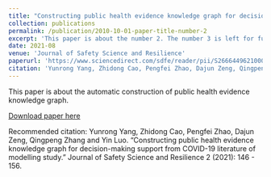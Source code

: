 ```yaml
---
title: "Constructing public health evidence knowledge graph for decision-making support from COVID-19 literature of modelling study"
collection: publications
permalink: /publication/2010-10-01-paper-title-number-2
excerpt: 'This paper is about the number 2. The number 3 is left for future work.'
date: 2021-08
venue: 'Journal of Safety Science and Resilience'
paperurl: 'https://www.sciencedirect.com/sdfe/reader/pii/S266644962100030X/pdf'
citation: 'Yunrong Yang, Zhidong Cao, Pengfei Zhao, Dajun Zeng, Qingpeng Zhang and Yin Luo. “Constructing public health evidence knowledge graph for decision-making support from COVID-19 literature of modelling study.” Journal of Safety Science and Resilience 2 (2021): 146 - 156.'
---
```

This paper is about the automatic construction of public health evidence knowledge graph.

[Download paper here](https://doi.org/10.1016/j.jnlssr.2021.08.002)

Recommended citation: Yunrong Yang, Zhidong Cao, Pengfei Zhao, Dajun Zeng, Qingpeng Zhang and Yin Luo. “Constructing public health evidence knowledge graph for decision-making support from COVID-19 literature of modelling study.” Journal of Safety Science and Resilience 2 (2021): 146 - 156.
